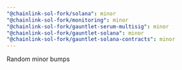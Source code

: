 ```yaml
---
"@chainlink-sol-fork/solana": minor
"@chainlink-sol-fork/monitoring": minor
"@chainlink-sol-fork/gauntlet-serum-multisig": minor
"@chainlink-sol-fork/gauntlet-solana": minor
"@chainlink-sol-fork/gauntlet-solana-contracts": minor
---
```


Random minor bumps
